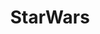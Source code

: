---
title: StarWars
crosslinks:
- starwarscanon
- starwarsspeculation
- movies
- PrequelMemes
- StarWarsLeaks
- FanTheories
- TheCloneWars
- MawInstallation
- lego
- StarWarsEU
- pics
- respectthreads
- AskReddit
- IAmA
- EmpireDidNothingWrong
- funny
- StarWarsReference
- whowouldwin
- AskScienceFiction
- StarWarsBattlefront
---